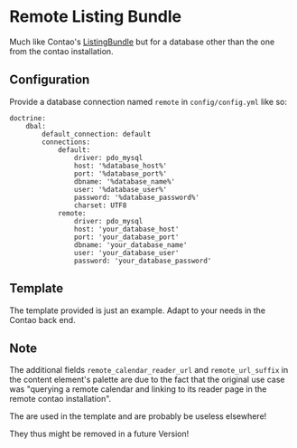 # Remote Listing Bundle

Much like Contao's [ListingBundle](https://github.com/contao/contao/tree/4.x/listing-bundle)
but for a database other than the one from the contao installation.

## Configuration

Provide a database connection named `remote` in `config/config.yml` like so:
```
doctrine:
    dbal:
        default_connection: default
        connections:
            default:
                driver: pdo_mysql
                host: '%database_host%'
                port: '%database_port%'
                dbname: '%database_name%'
                user: '%database_user%'
                password: '%database_password%'
                charset: UTF8
            remote:
                driver: pdo_mysql
                host: 'your_database_host'
                port: 'your_database_port'
                dbname: 'your_database_name'
                user: 'your_database_user'
                password: 'your_database_password'
```

## Template

The template provided is just an example. Adapt to your needs in the Contao back end.


## Note

The additional fields `remote_calendar_reader_url` and `remote_url_suffix` 
in the content element's palette are due to the fact that the original use case
was "querying a remote calendar and linking to its reader page in the remote contao installation".

The are used in the template and are probably be useless elsewhere!

They thus might be removed in a future Version!

